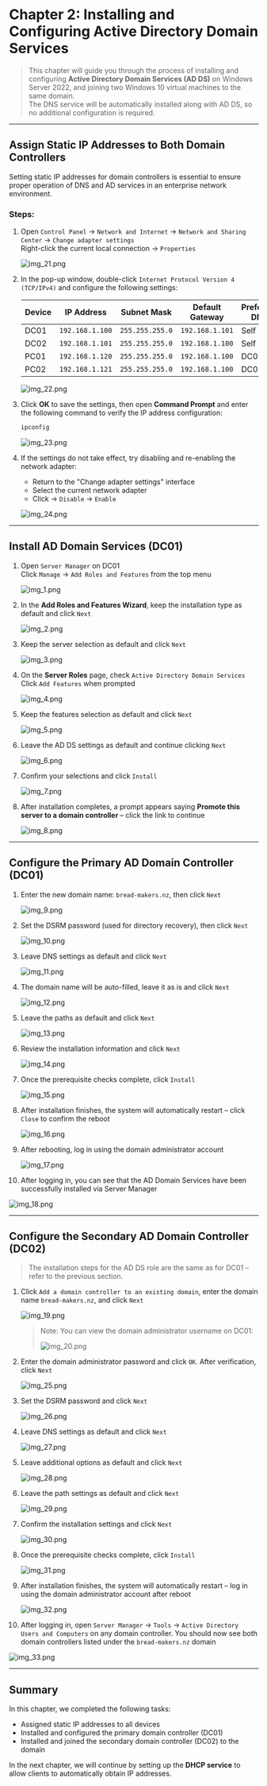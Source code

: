 # Chapter 2: Installing and Configuring Active Directory Domain Services  
> This chapter will guide you through the process of installing and configuring **Active Directory Domain Services (AD DS)** on Windows Server 2022, and joining two Windows 10 virtual machines to the same domain.  
> The DNS service will be automatically installed along with AD DS, so no additional configuration is required.

---

## Assign Static IP Addresses to Both Domain Controllers

Setting static IP addresses for domain controllers is essential to ensure proper operation of DNS and AD services in an enterprise network environment.

### Steps:

1. Open `Control Panel` -> `Network and Internet` -> `Network and Sharing Center` -> `Change adapter settings`  
   Right-click the current local connection -> `Properties`

   ![img_21.png](images/img_21.png)

2. In the pop-up window, double-click `Internet Protocol Version 4 (TCP/IPv4)` and configure the following settings:

    | Device | IP Address      | Subnet Mask       | Default Gateway   | Preferred DNS | Alternate DNS |
    |--------|-----------------|-------------------|-------------------|---------------|----------------|
    | DC01   | `192.168.1.100` | `255.255.255.0`   | `192.168.1.101`   | Self          | DC02           |
    | DC02   | `192.168.1.101` | `255.255.255.0`   | `192.168.1.100`   | Self          | DC01           |
    | PC01   | `192.168.1.120` | `255.255.255.0`   | `192.168.1.100`   | DC01           | DC02           |
    | PC02   | `192.168.1.121` | `255.255.255.0`   | `192.168.1.100`   | DC01           | DC02           |

   ![img_22.png](images/img_22.png)

3. Click **OK** to save the settings, then open **Command Prompt** and enter the following command to verify the IP address configuration:

   ```cmd
   ipconfig
   ```

   ![img_23.png](images/img_23.png)

4. If the settings do not take effect, try disabling and re-enabling the network adapter:
   - Return to the "Change adapter settings" interface
   - Select the current network adapter
   - Click -> `Disable` -> `Enable`

   ![img_24.png](images/img_24.png)

---

## Install AD Domain Services (DC01)

1. Open `Server Manager` on DC01  
   Click `Manage` -> `Add Roles and Features` from the top menu

   ![img_1.png](images/img_1.png)

2. In the **Add Roles and Features Wizard**, keep the installation type as default and click `Next`

   ![img_2.png](images/img_2.png)

3. Keep the server selection as default and click `Next`

   ![img_3.png](images/img_3.png)

4. On the **Server Roles** page, check `Active Directory Domain Services`  
   Click `Add Features` when prompted

   ![img_4.png](images/img_4.png)

5. Keep the features selection as default and click `Next`

   ![img_5.png](images/img_5.png)

6. Leave the AD DS settings as default and continue clicking `Next`

   ![img_6.png](images/img_6.png)

7. Confirm your selections and click `Install`

   ![img_7.png](images/img_7.png)

8. After installation completes, a prompt appears saying **Promote this server to a domain controller** – click the link to continue

   ![img_8.png](images/img_8.png)

---

## Configure the Primary AD Domain Controller (DC01)

1. Enter the new domain name: `bread-makers.nz`, then click `Next`

   ![img_9.png](images/img_9.png)

2. Set the DSRM password (used for directory recovery), then click `Next`

   ![img_10.png](images/img_10.png)

3. Leave DNS settings as default and click `Next`

   ![img_11.png](images/img_11.png)

4. The domain name will be auto-filled, leave it as is and click `Next`

   ![img_12.png](images/img_12.png)

5. Leave the paths as default and click `Next`

   ![img_13.png](images/img_13.png)

6. Review the installation information and click `Next`

   ![img_14.png](images/img_14.png)

7. Once the prerequisite checks complete, click `Install`

   ![img_15.png](images/img_15.png)

8. After installation finishes, the system will automatically restart – click `Close` to confirm the reboot

   ![img_16.png](images/img_16.png)

9. After rebooting, log in using the domain administrator account

   ![img_17.png](images/img_17.png)

10. After logging in, you can see that the AD Domain Services have been successfully installed via Server Manager

   ![img_18.png](images/img_18.png)

---

## Configure the Secondary AD Domain Controller (DC02)

> The installation steps for the AD DS role are the same as for DC01 – refer to the previous section.

1. Click `Add a domain controller to an existing domain`, enter the domain name `bread-makers.nz`, and click `Next`

   ![img_19.png](images/img_19.png)

   > Note: You can view the domain administrator username on DC01:
   >
   > ![img_20.png](images/img_20.png)

2. Enter the domain administrator password and click `OK`. After verification, click `Next`

   ![img_25.png](images/img_25.png)

3. Set the DSRM password and click `Next`

   ![img_26.png](images/img_26.png)

4. Leave DNS settings as default and click `Next`

   ![img_27.png](images/img_27.png)

5. Leave additional options as default and click `Next`

   ![img_28.png](images/img_28.png)

6. Leave the path settings as default and click `Next`

   ![img_29.png](images/img_29.png)

7. Confirm the installation settings and click `Next`

   ![img_30.png](images/img_30.png)

8. Once the prerequisite checks complete, click `Install`

   ![img_31.png](images/img_31.png)

9. After installation finishes, the system will automatically restart – log in using the domain administrator account after reboot

   ![img_32.png](images/img_32.png)

10. After logging in, open `Server Manager` -> `Tools` -> `Active Directory Users and Computers` on any domain controller. You should now see both domain controllers listed under the `bread-makers.nz` domain

   ![img_33.png](images/img_33.png)

---

## Summary

In this chapter, we completed the following tasks:

- Assigned static IP addresses to all devices
- Installed and configured the primary domain controller (DC01)
- Installed and joined the secondary domain controller (DC02) to the domain

In the next chapter, we will continue by setting up the **DHCP service** to allow clients to automatically obtain IP addresses.